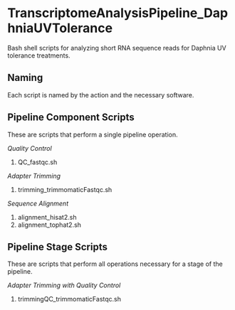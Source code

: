 # TranscriptomeAnalysisPipeline_DaphniaUVTolerance
Bash shell scripts for analyzing short RNA sequence reads for Daphnia UV tolerance treatments.

## Naming
Each script is named by the action and the necessary software.

## Pipeline Component Scripts
These are scripts that perform a single pipeline operation.

*Quality Control*
1. QC_fastqc.sh

*Adapter Trimming*
1. trimming_trimmomaticFastqc.sh

*Sequence Alignment*
1. alignment_hisat2.sh
2. alignment_tophat2.sh

## Pipeline Stage Scripts
These are scripts that perform all operations necessary for a stage of the pipeline.

*Adapter Trimming with Quality Control*
1. trimmingQC_trimmomaticFastqc.sh
